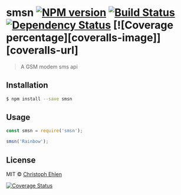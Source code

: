 # smsn [![NPM version][npm-image]][npm-url] [![Build Status][travis-image]][travis-url] [![Dependency Status][daviddm-image]][daviddm-url] [![Coverage percentage][coveralls-image]][coveralls-url]
> A GSM modem sms api

## Installation

```sh
$ npm install --save smsn
```

## Usage

```js
const smsn = require('smsn');

smsn('Rainbow');
```
## License

MIT © [Christoph Ehlen]()


[npm-image]: https://badge.fury.io/js/smsn.svg
[npm-url]: https://npmjs.org/package/smsn
[travis-image]: https://travis-ci.org/cEhlen/smsn.svg?branch=master
[travis-url]: https://travis-ci.org/cEhlen/smsn
[daviddm-image]: https://david-dm.org/cEhlen/smsn.svg?theme=shields.io
[daviddm-url]: https://david-dm.org/cEhlen/smsn
[![Coverage Status](https://coveralls.io/repos/github/cEhlen/smsn/badge.svg)](https://coveralls.io/github/cEhlen/smsn)
